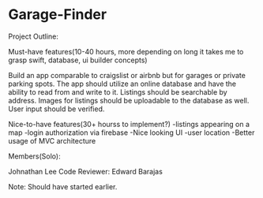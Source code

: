 # Garage-Finder

Project Outline:

Must-have features(10-40 hours, more depending on long it takes me to grasp swift, database, ui builder concepts)

  Build an app comparable to craigslist or airbnb but for garages or private parking spots.
The app should utilize an online database and have the ability to read from and write to it.
Listings should be searchable by address. Images for listings should be uploadable to the
database as well. User input should be verified.

Nice-to-have features(30+ hourss to implement?)
-listings appearing on a map
-login authorization via firebase
-Nice looking UI
-user location
-Better usage of MVC architecture

Members(Solo):

Johnathan Lee
Code Reviewer: Edward Barajas

Note: Should have started earlier.
